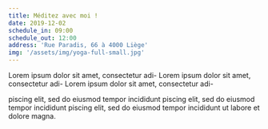 ```yaml
---
title: Méditez avec moi !
date: 2019-12-02
schedule_in: 09:00
schedule_out: 12:00
address: 'Rue Paradis, 66 à 4000 Liège'
img: '/assets/img/yoga-full-small.jpg'
---
```


Lorem ipsum dolor sit amet, consectetur adi- Lorem ipsum dolor sit amet, consectetur adi- Lorem ipsum dolor sit amet, consectetur adi-

piscing elit, sed do eiusmod tempor incididunt piscing elit, sed do eiusmod tempor incididunt piscing elit, sed do eiusmod tempor incididunt
ut labore et dolore magna.